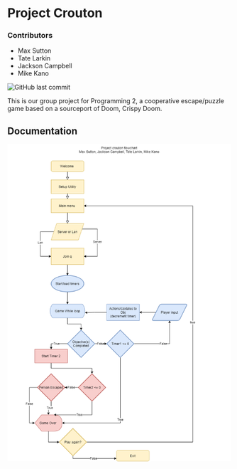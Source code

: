 # Project Crouton
### Contributors
  * Max Sutton
  * Tate Larkin
  * Jackson Campbell
  * Mike Kano

![GitHub last commit](https://img.shields.io/github/last-commit/HoldMyTyr/Programming2GroupProject2)

This is our group project for Programming 2, a cooperative escape/puzzle game based on a sourceport of Doom, Crispy Doom.

## Documentation

![image](res/ProjectCrouton.png)


